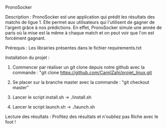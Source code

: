 PronoSocker

Description : PronoSocker est une application qui prédit les résultats des matchs de ligue 1. Elle permet aux utilisateurs qui l'utilisent de gagner de l'argent grâce à nos prédictions. En effet, PronoSocker simule une année de paris où la mise est la même à chaque match et on peut voir que l'on est forcément gagnant. 

Prérequis : Les librairies présentes dans le fichier requirements.txt

Installation du projet :
 1) Commencer par réaliser un git clone depuis notre github avec la commande : "git clone https://github.com/CamilZahi/projet_linux.git 
                        
 2) Se placer sur la branche master avec la commande : "git checkout master"
                       
 3) Lancer le script install.sh -> ./install.sh
                        
 4) Lancer le script launch.sh -> ./launch.sh

Lecture des résultats : Profitez des résultats et n'oubliez pas Riche avec le foot ! 
